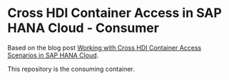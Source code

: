# Cross HDI Container Access in SAP HANA Cloud - Consumer

Based on the blog post [Working with Cross HDI Container Access Scenarios in SAP HANA Cloud](https://blogs.sap.com/2022/09/21/working-with-cross-hdi-container-access-scenarios-in-sap-hana-cloud/).

This repository is the consuming container.